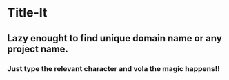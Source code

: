 # Title-It

## Lazy enought to find unique domain name or any project name.
### Just type the relevant character and vola the magic happens!!
